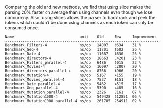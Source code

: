 Comparing the old and new methods, we find that using slice makes the parsing 20% faster on 
average than using channels even though we lose concurreny. Also, using slices allows the parser 
to backtrack and peek the tokens which couldn't be done using channels as each token can only be 
consumed once.

```
Name                              unit    Old     New     Improvement
----------------------------------------------------------------------
Benchmark_Filters-4               ns/op   14007   9634    31 %
Benchmark_Geq-4                   ns/op   11701   8602    26 %
Benchmark_Date-4                  ns/op   11687   8630    26 %
Benchmark_directors-4             ns/op   18663   14201   23 %
Benchmark_Filters_parallel-4      ns/op   6486    5015    22 %
Benchmark_Movies-4                ns/op   16097   12807   20 %
Benchmark_directors_parallel-4    ns/op   8766    6966    20 %
Benchmark_Mutation-4              ns/op   5167    4155    19 %
Benchmark_Movies_parallel-4       ns/op   7537    6151    18 %
Benchmark_Date_parallel-4         ns/op   5462    4515    17 %
Benchmark_Geq_parallel-4          ns/op   5390    4485    16 %
Benchmark_Mutation_parallel-4     ns/op   2326    2161    07 %
Benchmark_Mutation1000-4          ns/op   549428  512851  06 %
Benchmark_Mutation1000_parallel-4 ns/op   261785  254911  02 %
```
